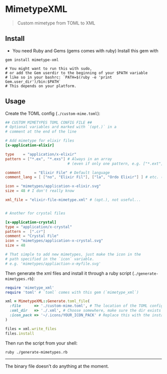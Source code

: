 # MimetypeXML
> Custom mimetype from TOML to XML

## Install

- You need Ruby and Gems (gems comes with ruby)
Install this gem with
```shell
gem install mimetype-xml 

# You might want to run this with sudo,
# or add the Gem userdir to the beginning of your $PATH variable
# like so in your bashrc: `PATH=$(ruby -e 'print Gem.user_dir')/bin:$PATH`
# This depends on your platform.
```

## Usage
Create the TOML config (`./custom-mime.toml`):
```toml
## CUSTOM MIMETYPES TOML CONFIG FILE ##
# Optional variables ard marked with `(opt.)` in a
# comment at the end of the line

# Add mimetype for elixir files
[x-application-elixir]

type    = "application/x-elixir"
pattern = ["*.ex", "*.exs"] # Always in an array
                            # (even if only one pattern, e.g. ["*.ext"])

comment      = "Elixir File" # Default language
comment_lang = [ ["no", "Elixir Fil"], ["la", "Ordo Elixir"] ] # etc. (opt.)

icon = "mimetypes/application-x-elixir.svg"
size = 48 # I don't really know

xml_file = "elixir-file-mimetype.xml" # (opt.), not useful...


# Another for crystal files

[x-application-crystal]
type = "application/x-crystal"
pattern =  [".cr"]
comment = "Crystal File"
icon = "mimetypes/application-x-crystal.svg"
size = 48

# That simple to add new mimetypes, just make the icon in the
# path specified in the `icon` variable. 
# e.g. 'mimetypes/appliaction-x-myfile.svg'
```

Then generate the xml files and install it through a ruby script (`./generate-mimetypes.rb`):
```ruby
require 'mimetype_xml'
require 'toml' # `toml` comes with this gem (`mimetype_xml`)

xml = MimetypeXML::Generate.toml_file(
  :file      => './custom-mime.toml', # The location of the TOML config
  :xml_dir   => './.xml', # Choose somewhere, make sure the dir exists
  :icon_pack => '~/.icons/YOUR_ICON_PACK' # Replace this with the install dir of your iconpack
)

files = xml.write_files
files.install
```

Then run the script from your shell:
```shell
ruby ./generate-mimetypes.rb
```

---

The binary file doesn't do anything at the moment.
